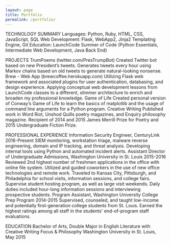 ```yaml
---
layout: page
title: Portfolio
permalink: /portfolio/
---
```


TECHNOLOGY SUMMARY
Languages: Python, Ruby, HTML, CSS, JavaScript, SQL
Web Development: Flask, WebApp2, Jinja2 Templating Engine, Git
Education: LaunchCode Summer of Code (Python Essentials, Intermediate Web Development, Java Back End)


PROJECTS
TrumPoems (twitter.com/PresTrumpBot)
Created Twitter bot based on new President’s tweets.
Generates tweets every hour using Markov chains based on old tweets to generate natural-looking nonsense.
Brew - Web App (brewcoffee.herokuapp.com)
Utilizing Flask web framework and associated plugins for user authentication, databasing, and design experience. 
Applying conceptual web development lessons from LaunchCode classes to a different, slimmer architecture to enrich and broaden my professional knowledge.
Game of Life
Created personal version of Conway’s Game of Life to learn the basics of matplotlib and the usage of command line arguments for a Python program.
Creative Writing
Published work in Word Riot, Unshod Quills poetry magazines, and Enquiry philosophy magazine.
Recipient of 2014 and 2015 James Merrill Prize for Poetry and 2015 Undergraduate Fiction Prize.


PROFESSIONAL EXPERIENCE
Information Security Engineer, CenturyLink
2016-Present
SIEM monitoring, workstation triage, malware reverse engineering, domain and IP tracking, and threat analysis.
Developing internal tools using Python and automated incident alerts.
Assistant Director of Undergraduate Admissions, Washington University in St. Louis
2015-2016
Reviewed 2nd highest number of freshmen applications in the office with online file system.
Utilized and guided coworkers in the use of new office technologies and remote work.
Traveled to Kansas City, Pittsburgh, and Philadelphia for school visits, information sessions, and college fairs.
Supervise student hosting program, as well as large visit weekends.
Daily duties included hour-long information sessions and interviewing prospective students.
Program Assistant, Washington University College Prep Program
2014-2015
Supervised, counseled, and taught low-income and potentially first-generation college students from St. Louis.
Earned the highest ratings among all staff in the students' end-of-program staff evaluations.


EDUCATION
Bachelor of Arts, Double Major in English Literature with Creative Writing Focus & Philosophy
Washington University in St. Louis, May 2015